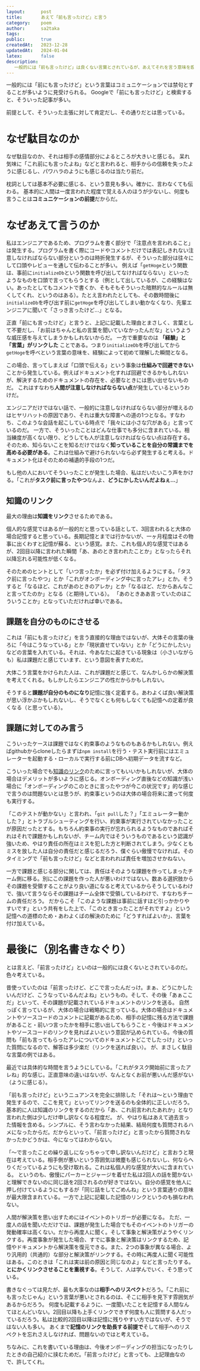 ```yaml
---
layout:      post
title:       あえて「前も言ったけど」と言う
category:    poem
author:      sa2taka
tags:        
public:      true
createdAt:   2023-12-28
updatedAt:   2024-01-04
latex:       false
description:
   一般的には「前も言ったけど」は良くない言葉とされているが、あえてそれを言う意味を殴り書きました。
---
```


一般的には「前にも言ったけど」という言葉はコミュニケーションでは禁句とすることが多いように見受けられる。
Googleで「前にも言ったけど」と検索すると、そういった記事が多い。

前提として、そういった主張に対して肯定だし、その通りだとは思っている。

# なぜ駄目なのか

なぜ駄目なのか、それは相手の感情部分によるところが大きいと感じる。
呆れ気味に「これ前にも言ったよね」などと言われると、相手からの信頼を失ったように感じるし、パワハラのようにも感じるのは当たり前だ。

枕詞としては基本不必要に感じる、という意見も多い。確かに、言わなくても伝わる。
基本的に人間は一度言われた程度で覚える人のほうが少ないし、何度も言うことは**コミュニケーションの前提**だからだ。

# なぜあえて言うのか

私はエンジニアであるため、プログラムを書く部分で「注意点を言われること」は発生する。プログラムを書く際にコードやコメントだけでは表記しきれない注意しなければならない部分というのは時折発生するが、そういった部分は往々にして口頭やレビューを通して伝わることが多い。
例えば「`getHoge`という関数は、事前に`initializeDb`という関数を呼び出してなければならない」といったようなものを口頭で言ってもらうとする（例として出しているが、この経験はない。あったとしてもコメントで書くか、そもそもそういった暗黙的なルールは無くしてくれ、というのはある）。たとえ言われたとしても、その数時間後に`initializeDb`を呼び出す前に`getHoge`を呼び出してしまい動かなくなり、先輩エンジニアに聞いて「さっき言ったけど...」となる。

正直「前にも言ったけど」と言うと、上記に記載した理由とまさしく、言葉として不要だし、「お前はちゃんと私の言葉を聞いていなかったんだな」というような威圧感を与えてしまうかもしれないからだ。
一方で重要なのは **「経験」と「言葉」がリンクした** ことである。つまり`initializeDb`を呼び出してから`getHoge`を呼べという言葉の意味を、経験によって初めて理解した瞬間となる。

この場合、言ってしまえば「口頭で伝える」という事象は**仕組みで回避できない**ことから発生している。例えばドキュメント化すれば回避できるかもしれないが、解決するためのドキュメントの存在を、必要なときには思い出せないものだ。
これはすなわち**人間が注意しなければならない点**が発生しているというわけだ。

エンジニアだけではない話で、一般的に注意しなければならない部分が増えるのはヒヤリハットの原因であり、それは重大な障害への道の1つとなる。すなわち、このような会話を起こしている時点で「我々には小さな穴がある」と言っているのだ。
一方で、そういったことはどんな仕事でも多分に含まれている。相当練度が高くない限り、どうしても人が注意しなければならない点は存在する。
そのため、知らないことを知るだけではなく**知っていることを自分の常識までを高める必要がある**。これは仕組みで避けられないなら必ず発生すると考える。ドキュメント化はそのための補遺的手段の1つだ。

もし他の人においてそういったことが発生した場合、私はだいたいこう声をかける。「これが**タスク前に言ったやつ**なんよ、**どうにかしたいんだよねぇ...**」


## 知識のリンク

最大の理由は**知識をリンク**させるためである。

個人的な感覚ではあるが一般的だと思っている話として、3回言われると大体の場合記憶すると思っている。長期記憶とまでは行かないが、一ヶ月程度はその物事に出くわすと記憶が蘇る、という感覚。また、これも個人的な感覚ではあるが、2回目以降に言われた瞬間「あ、あのとき言われたことか」となったらそれ以降忘れる可能性が低くなる。

そのためのヒントとして「いつ言ったか」を必ず付け加えるようにする。「タスク前に言ったやつ」とか「これがオンボーディング中に言ったアレ」とか。そうすると「なるほど、これがあのときのアレか」とか「なるほど、だからあんなこと言ってたのか」となる（と期待している）。
「あのときああ言っていたのはこういうことか」となっていただければ幸いである。

## 課題を自分のものにさせる

これは「前にも言ったけど」を言う直接的な理由ではないが、大体その言葉の後ろに「今はこうなっている」とか「現状直せていない」とか「どうにかしたい」などの言葉を入れている。それは、今あなたに起きている現象は（小さいながらも）私は課題だと感じています、という意図を表すためだ。

大体こう言葉をかけられた人は、これが課題だと感じて、なんかしらかの解決策を考えてくれる。もしかしたらエンジニアの性だからかもしれない。

そうすると**課題が自分のものになり**記憶に強く定着する。あわよくば良い解決策が思い浮かぶかもしれないし、そうでなくとも何もしなくても記憶への定着が良くなる（と思っている）。

## 課題に対してのみ言う

こういったケースは課題ではなく約束事のようなものもあるかもしれない。例えばgithubからcloneしたらまずは`npm install`を行う・テスト実行前にはエミュレーターを起動する・ローカルで実行する前にDBへ初期データを流すなど。

こういった場合でも[知識のリンク](#知識のリンク)のために言ってもいいかもしれないが、大体の場合はデメリットが多いように感じる。オンボーディング直後などの知識が浅い場合に「オンボーディングのこのときに言ったやつが今この状況です」的な感じで言うのは問題ないとは思うが、約束事というのは大体の場合将来に渡って何度も実行する。

「このテストが動かない」と言われ、「`git pull`した？」「エミュレーター動かした？」とトラブルシューティングを行い、約束事が実行されていなかったことが原因だったとする。もちろん約束事の実行が忘れられるようなものであればそれはそれで課題かもしれないが、チーム内ではそういうものであるという認識が強いため、やはり責任の所在はミスを犯した方と判断されてしまう。少なくともミスを放した人は自分の責任だと感じるだろう、僕ぐらい傲慢でなければ。そのタイミングで「前も言ったけど」などと言われれば責任を増加させかねない。

一方で課題と感じる部分に関しては、責任はそのような課題を作ってしまったチーム側に移る。別にこの課題を作った人が悪いわけではない。数ある選択肢からその課題を受領することがより良い道になると考えているからそうしているわけで、強いて言うならその課題はチーム全体で受領しているわけで、すなわちチームの責任だろう。
だからこそ「このような課題は事前に話すほど引っかかりやすいです」という共有をした上で、「このとき言ったことがそれですよ」という記憶への道標のため・あわよくばの解決のために「どうすればよいか」、言葉を付け加えている。

# 最後に（別名書きなぐり）

とは言えど、「前言ったけど」といのは一般的には良くないとされているのだ。色々考えている。

昔使っていたのは「前言ったけど、どこで言ったんだっけ。まぁ、どうにかしたいんだけど、こうなっているんだよね」というもの。そして、その後「あぁここだ」といって、その課題が記載されているドキュメントのリンクを送る。
自然っぽく言っているが、大体の場合は戦略的に言っている。大体の場合はドキュメントやソースコードのコメントに記載があるため、相手の記憶に残る方法で課題があること・前いつ言ったかを相手に思い出してもらうこと・今後はドキュメントやソースコードのリンクを見ればよいという意図が込められている。今後の質問も「前も言ってもらったアレについてのドキュメントどこでしたっけ」といった質問になるので、解答は多少楽だ（リンクを送れば良い）。
が、まさしく駄目な言葉の例ではある。

最近では具体的な時間を言うようにしている。「これがタスク開始前に言ったアレね」的な感じ。正直意味の違いはないが、なんとなくお前が悪いんだ感がない（ように感じる）。

「前も言ったけど」というニュアンスを完全に排除した「それは〜という理由で発生するので、ここを見て」といってリンクを送るのも全体的に正しいだろう。基本的に人は知識のリンクをするのだから「あ、これ前言われたあれか」となり言われた側は少しだけ申し訳なくなる程度だ。
が、やはり私はあえて過去言った情報を含める。シンプルに、そう言わなかった結果、結局何度も質問されるハメになったからだ。だからといって、「前言ったけど」と言ったから質問されなかったかどうかは、今になってはわからない。

「〜で言ったことの繰り返しになっちゃって申し訳ないんだけど」と言おうと現在は考えている。相手側が悪いという雰囲気は微塵も感じられないし、何ならへりくだっているようにも受け取れる。これは私個人的な感覚が大いに含まれている。
というのも、傲慢にパーカーとジャージを着せた私は2回人の話を聞かないと理解できないのに同じ話を2回されるのが好きではない。自分の感覚を他人に押し付けているようにもするが「同じ話をしてごめんね」という言葉通りの意味が最大限含まれている。一方で上記に記載した記憶のリンクというのも損なわれない。

人間が解決策を思い出すためにはイベントのトリガーが必要になる。
ただ、一度人の話を聞いただけでは、課題が発生した場合でもそのイベントのトリガーの発動確率は高くない。だから再度人に聞く。そして事象と解決策がようやくリンクする。再度事象が発生した場合、すでに事象と解決策はリンクするため、記憶やドキュメントから解決策を復元できる。また、2つの事象が異なる場合、より汎用的（共通的）な部分と解決策がリンクする。その時に再度人に聞く可能性はある。このときは「これは実は前の原因と同じなのよ」などと言ったりする。**とにかくリンクさせることを重視する**。そうして、人は学んでいく、そう思っている。

書きなぐっては見たが、最も大事なのは**相手へのリスペクト**だろう。「これ前にも言ったじゃん」という言葉が悪いとされるのは、そこに相手を見下す雰囲気があるからだろう。
何度も記載するように、一度聞いたことを記憶する人間なんてほとんどいない。2回目以降も上手くリンクできず何度も人に質問する人だっているだろう。私は比較的2回目以降は記憶に残りやすい方ではないが、そうではない人も多い。
あくまで**記憶のリンクを助長する前提で**そして相手へのリスペクトを忘れさえしなければ、問題ないのではと考えている。

ちなみに、これを書いている理由は、今後オンボーディングの担当になったりしたときの自己紹介に挟むためだ。「前言ったけど」と言っても、上記理由なので、許してくれ。
